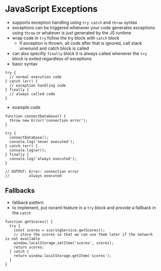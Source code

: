 # JavaScript Exceptions
- supports exception handling using `try catch` and `throw` syntax
- exceptions can be triggered whenever your code generates exceptions using `throw` or whatever is just generated by the JS runtime
- wrap code in `try` follow the try block with `catch` block
    - if exception is thrown, all code after that is ignored, call stack unwound and catch block is called
- can also specifiy `finally` block it is always called whenever the `try` block is exited regardless of exceptions
- basic syntax
```
try {
  // normal execution code
} catch (err) {
  // exception handling code
} finally {
  // always called code
}
```
- example code
```
function connectDatabase() {
  throw new Error('connection error');
}

try {
  connectDatabase();
  console.log('never executed');
} catch (err) {
  console.log(err);
} finally {
  console.log('always executed');
}

// OUTPUT: Error: connection error
//         always executed
```

## Fallbacks
- fallback pattern
- to implement, put noraml feature in a `try` block and provide a fallback in the `catch`
```
function getScores() {
  try {
    const scores = scoringService.getScores();
    // store the scores so that we can use them later if the network is not available
    window.localStorage.setItem('scores', scores);
    return scores;
  } catch {
    return window.localStorage.getItem('scores');
  }
}
```